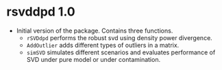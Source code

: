 # rsvddpd 1.0

* Initial version of the package. Contains three functions.
    - `rSVDdpd` performs the robust svd using density power divergence.
    - `AddOutlier` adds different types of outliers in a matrix.
    - `simSVD` simulates different scenarios and evaluates performance of SVD under pure model or under contamination.
